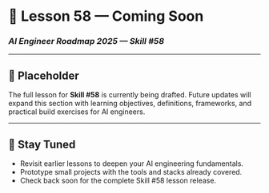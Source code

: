 # 🚧 Lesson 58 — Coming Soon

### *AI Engineer Roadmap 2025 — Skill #58*

---

## 🚧 Placeholder
The full lesson for **Skill #58** is currently being drafted. Future updates will expand this section with learning objectives, definitions, frameworks, and practical build exercises for AI engineers.

---

## 📌 Stay Tuned
* Revisit earlier lessons to deepen your AI engineering fundamentals.
* Prototype small projects with the tools and stacks already covered.
* Check back soon for the complete Skill #58 lesson release.
